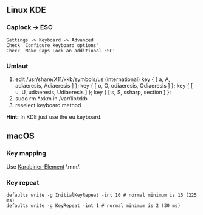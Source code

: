 ## Linux KDE

### Caplock -> ESC
```
Settings -> Keyboard -> Advanced
Check 'Configure keyboard options'
Check 'Make Caps Lock an additional ESC'
```

### Umlaut
1. edit /usr/share/X11/xkb/symbols/us (international) 
    key <AC01> { [	   a,          A,    adiaeresis,       Adiaeresis ] };
    key <AD09> { [	   o,          O,    odiaeresis,       Odiaeresis ] };
    key <AD07> { [	   u,          U,    udiaeresis,       Udiaeresis ] };
    key <AC02> { [	   s,          S,        ssharp,          section ] };
2. sudo rm *.xkm in /var/lib/xkb
3. reselect keyboard method

**Hint:** In KDE just use the eu keyboard.

## macOS

### Key mapping
Use [Karabiner-Element](https://github.com/tekezo/Karabiner-Elements) \mm/.

### Key repeat 
```
defaults write -g InitialKeyRepeat -int 10 # normal minimum is 15 (225 ms)
defaults write -g KeyRepeat -int 1 # normal minimum is 2 (30 ms)
```
